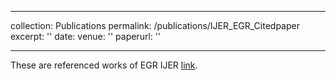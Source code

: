 
---

collection: Publications
permalink: /publications/IJER_EGR_Citedpaper
excerpt: ''
date: 
venue: ''
paperurl: ''

---

These are referenced works of EGR IJER 
[link](https://sumanthme03.github.io/files/IJER_Application_of_Low.pdf).




